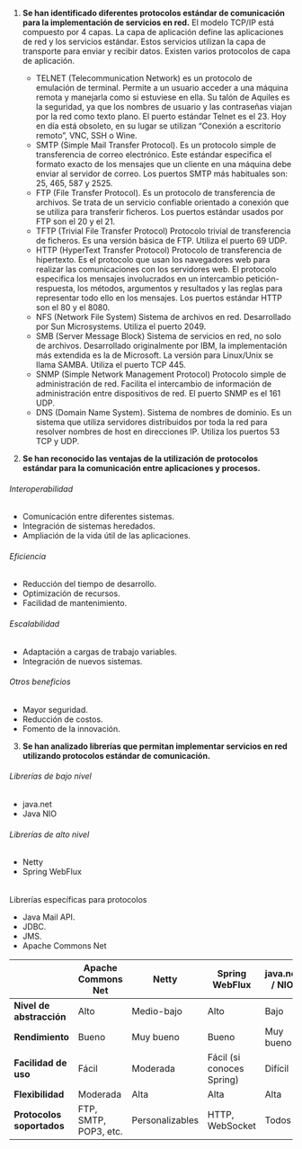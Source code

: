 1. **Se han identificado diferentes protocolos estándar de comunicación para la implementación de servicios en red.** 
El modelo TCP/IP está compuesto por 4 capas. La capa de aplicación define las aplicaciones de red y los servicios estándar. Estos servicios utilizan la capa de transporte para enviar y recibir datos. Existen varios protocolos de capa de aplicación.
	- TELNET (Telecommunication Network) es un protocolo de emulación de terminal. Permite a un usuario acceder a una máquina remota y manejarla como si estuviese en ella. Su talón de Aquiles es la seguridad, ya que los nombres de usuario y las contraseñas viajan por la red como texto plano. El puerto estándar Telnet es el 23. Hoy en día está obsoleto, en su lugar se utilizan “Conexión a escritorio remoto”, VNC, SSH o Wine.
	- SMTP (Simple Mail Transfer Protocol). Es un protocolo simple de transferencia de correo electrónico. Este estándar especifica el formato exacto de los mensajes que un cliente en una máquina debe enviar al servidor de correo. Los puertos SMTP más habituales son: 25, 465, 587 y 2525.
	- FTP (File Transfer Protocol). Es un protocolo de transferencia de archivos. Se trata de un servicio confiable orientado a conexión que se utiliza para transferir ficheros. Los puertos estándar usados por FTP son el 20 y el 21.
	- TFTP (Trivial File Transfer Protocol) Protocolo trivial de transferencia de ficheros. Es una versión básica de FTP. Utiliza el puerto 69 UDP.
	- HTTP (HyperText Transfer Protocol) Protocolo de transferencia de hipertexto. Es el protocolo que usan los navegadores web para realizar las comunicaciones con los servidores web. El protocolo especifica los mensajes involucrados en un intercambio petición-respuesta, los métodos, argumentos y resultados y las reglas para representar todo ello en los mensajes. Los puertos estándar HTTP son el 80 y el 8080.
	- NFS (Network File System) Sistema de archivos en red. Desarrollado por Sun Microsystems. Utiliza el puerto 2049.
	- SMB (Server Message Block) Sistema de servicios en red, no solo de archivos. Desarrollado originalmente por IBM, la implementación más extendida es la de Microsoft. La versión para Linux/Unix se llama SAMBA. Utiliza el puerto TCP 445.
	- SNMP (Simple Network Management Protocol) Protocolo simple de administración de red. Facilita el intercambio de información de administración entre dispositivos de red. El puerto SNMP es el 161 UDP.
	- DNS (Domain Name System). Sistema de nombres de dominio. Es un sistema que utiliza servidores distribuidos por toda la red para resolver nombres de host en direcciones IP. Utiliza los puertos 53 TCP y UDP.

2. **Se han reconocido las ventajas de la utilización de protocolos estándar para la comunicación entre aplicaciones y procesos.** 
###### Interoperabilidad 
- Comunicación entre diferentes sistemas.
- Integración de sistemas heredados.
- Ampliación de la vida útil de las aplicaciones.
###### Eficiencia
- Reducción del tiempo de desarrollo.
- Optimización de recursos.
- Facilidad de mantenimiento.
###### Escalabilidad
- Adaptación a cargas de trabajo variables.
- Integración de nuevos sistemas.
###### Otros beneficios
- Mayor seguridad.
- Reducción de costos.
- Fomento de la innovación.

3. **Se han analizado librerías que permitan implementar servicios en red utilizando protocolos estándar de comunicación.**
###### Librerías de bajo nivel
- java.net
- Java NIO
###### Librerías de alto nivel
- Netty
- Spring WebFlux
###### 
Librerías específicas para protocolos
- Java Mail API.
- JDBC.
- JMS.
- Apache Commons Net

|                           | Apache Commons Net    | Netty           | Spring WebFlux            | java.net / NIO |
| ------------------------- | --------------------- | --------------- | ------------------------- | -------------- |
| **Nivel de abstracción**  | Alto                  | Medio-bajo      | Alto                      | Bajo           |
| **Rendimiento**           | Bueno                 | Muy bueno       | Bueno                     | Muy bueno      |
| **Facilidad de uso**      | Fácil                 | Moderada        | Fácil (si conoces Spring) | Difícil        |
| **Flexibilidad**          | Moderada              | Alta            | Alta                      | Alta           |
| **Protocolos soportados** | FTP, SMTP, POP3, etc. | Personalizables | HTTP, WebSocket           | Todos          |

